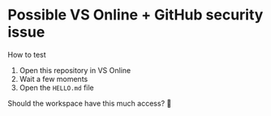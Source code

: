 # Possible VS Online + GitHub security issue

How to test

1. Open this repository in VS Online
2. Wait a few moments
3. Open the `HELLO.md` file

Should the workspace have this much access? :thinking:
